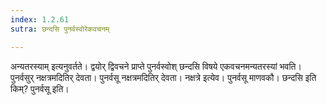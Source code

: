 ```yaml
---
index: 1.2.61
sutra: छन्दसि पुनर्वस्वोरेकवचनम्

---
```

अन्यतरस्याम् इत्यनुवर्तते। द्वयोर् द्विवचने प्राप्ते पुनर्वस्वोश् छन्दसि विषये एकवचनमन्यतरस्यां भवति। पुनर्वसुर् नक्षत्रमदितिर् देवता। पुनर्वसू नक्षत्रमदितिर् देवता। नक्षत्रे इत्येव। पुनर्वसू माणवकौ। छन्दसि इति किम्? पुनर्वसू इति।